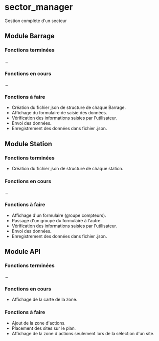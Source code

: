 # sector_manager
Gestion complète d'un secteur

## Module Barrage
### Fonctions terminées
...
### Fonctions en cours
...
### Fonctions à faire
- Création du fichier json de structure de chaque Barrage.
- Affichage du formulaire de saisie des données.
- Vérification des informations saisies par l'utilisateur.
- Envoi des données.
- Enregistrement des données dans fichier .json.

## Module Station
### Fonctions terminées
- Création du fichier json de structure de chaque station.
### Fonctions en cours
...
### Fonctions à faire
- Affichage d'un formulaire (groupe compteurs).
- Passage d'un groupe du formulaire à l'autre.
- Vérification des informations saisies par l'utilisateur.
- Envoi des données.
- Enregistrement des données dans fichier .json.

## Module API
### Fonctions terminées
...
### Fonctions en cours
- Affichage de la carte de la zone.
### Fonctions à faire
- Ajout de la zone d'actions.
- Placement des sites sur le plan.
- Affichage de la zone d'actions seulement lors de la sélection d'un site.
